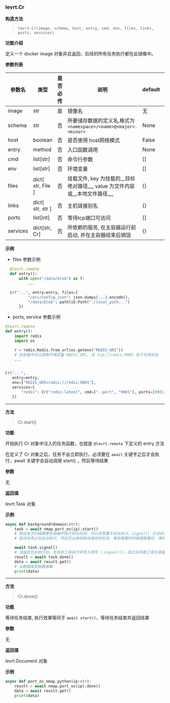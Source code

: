 ### levrt.Cr

**构造方法**

> `levrt.Cr(image, schema, host, entry, cmd, env, files, links, ports, services)`

**功能介绍**

  定义一个 docker image 对象并且返回，后续的所有任务执行都在此镜像中。

**参数列表**

  | 参数名   | 类型              | 是否必传 | 说明                                                         | default | 示例                                                         |
  | -------- | ----------------- | -------- | ------------------------------------------------------------ | ------- | ------------------------------------------------------------ |
  | image    | str               | 是       | 镜像名                                                       | 无      | levkit/nmap_python:v1.0                                      |
  | schema   | str               | 否       | 所要储存数据的定义名,格式为`<namespace>/<name>@<major>.<minor>` | None    | `talentsec/nmap@1.0`                                         |
  | host     | boolean           | 否       | 是否使用 host网络模式                                        | False   |                                                              |
  | entry    | method            | 否       | 入口函数调用                                                 | None    |                                                              |
  | cmd      | list[str]         | 否       | 命令行参数                                                   | []      | ["--option", "-f"]                                           |
  | env      | list[str]         | 否       | 环境变量                                                     | []      | ["PATH=/bin", "DB_URI=..."]                                  |
  | files    | dict[ str, File ] | 否       | 挂载文件, key 为挂载的__目标绝对路径__, value 为文件内容或__本地文件路径__, | {}      | {"/etc/config.json": json.dumps(...).encode(),"/data/blob": pathlib.Path("./local_path...")} |
  | links    | dict[ str, str ]  | 否       | 主机链接别名                                                 | {}      | {"proxy": other_task.host}                                   |
  | ports    | list[int]         | 否       | 等待tcp端口可访问                                            | []      | [8000]                                                       |
  | services | dict[str, Cr]     | 否       | 所依赖的服务, 在主容器运行前启动, 并在主容器结束后销毁       | {}      | {"redis", Cr("redis:latest")}                                |

**示例**

* files 参数示例

```python
  @levrt.remote
  def entry():
      with open("/data/blob") as f:
          ...

  Cr("...", entry=entry, files={
          "/etc/config.json": json.dumps(...).encode(),
          "/data/blob": pathlib.Path("./local_path...")
      })
```

* ports, service 参数示例

```python
@levrt.remote
def entry():
    import redis
    import os

    r = redis.Redis.from_url(os.getenv("REDIS_URI"))
    # 在容器中可以获取环境变量 REDIS_URI, 且 tcp://redis:9001 处于可用状态
    ...


Cr("...",
   entry=entry,
   env=["REDIS_URI=redis://redis:9001"],
   services={
       "redis": Cr("redis:latest", cmd=["--port", "9001"], ports=[9001])
   })
```

---

**方法**

> Cr.start()

**功能**

开始执行 Cr 对象中注入的任务函数，也就是  `@levrt.remote`  下定义的 entry 方法

在定义了 Cr 对象之后，任务不会立即执行，必须要在 `await` 关键字之后才会执行，await 关键字会自动调用 start() ，然后等待结果

**参数**

无

**返回值**

levrt.Task 对象

**示例**

```python
async def background(domain:str):
    task = await nmap.port_os(ip).start()
    # 假设本次扫描需要在容器中执行较长时间，可以将其置于后台执行，signal() 方法会将代码阻塞，等待任务执行成功之后才会返回
    # 启动任务之后后台执行，然后可以继续启动其他的任务，等到需要的时候就阻塞住，等待 task 返回执行结果

    await task.signal()
    # 当指定后台执行后，支持在工具执行中传入信号（.signal()），如立刻中断工具在容器内的执行等
    result = await task.done()
    data = await result.get()
    # 从数据库获取数据集
    print(data)
```

---

**方法**

> Cr.done()

**功能**

等待任务结束, 执行效果等同于 `await start()`，等待任务结束并返回结果

**参数**

无

**返回值**

levrt.Document 对象

**示例**

```python
async def port_os_nmap_python(ip:str):
    result = await nmap.port_os(ip).done()
    data = await result.get()
    print(data)
```
